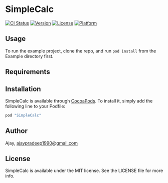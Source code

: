 # SimpleCalc

[![CI Status](http://img.shields.io/travis/Ajay/SimpleCalc.svg?style=flat)](https://travis-ci.org/Ajay/SimpleCalc)
[![Version](https://img.shields.io/cocoapods/v/SimpleCalc.svg?style=flat)](http://cocoapods.org/pods/SimpleCalc)
[![License](https://img.shields.io/cocoapods/l/SimpleCalc.svg?style=flat)](http://cocoapods.org/pods/SimpleCalc)
[![Platform](https://img.shields.io/cocoapods/p/SimpleCalc.svg?style=flat)](http://cocoapods.org/pods/SimpleCalc)

## Usage

To run the example project, clone the repo, and run `pod install` from the Example directory first.

## Requirements

## Installation

SimpleCalc is available through [CocoaPods](http://cocoapods.org). To install
it, simply add the following line to your Podfile:

```ruby
pod "SimpleCalc"
```

## Author

Ajay, ajaypradeep1990@gmail.com

## License

SimpleCalc is available under the MIT license. See the LICENSE file for more info.
